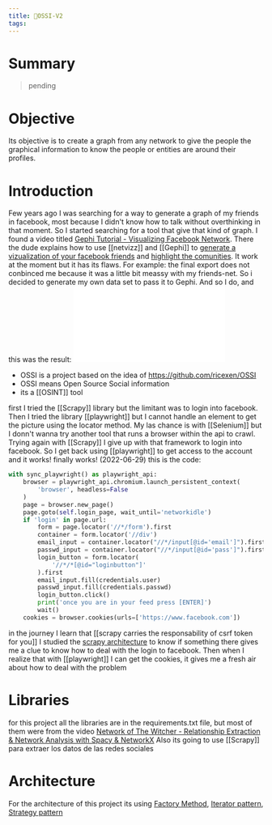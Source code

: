 ```yaml
---
title: 🌱OSSI-V2
tags:
---
```


# Summary
> pending

# Objective

Its objective is to create a graph from any network to give the people the graphical information to know the people or entities are around their profiles.
# Introduction
Few years ago I was searching for a way to generate a graph of my friends in facebook, most because I didn't know how to talk without overthinking in that moment. So I started searching for a tool that give that kind of graph. I found a video titled [Gephi Tutorial - Visualizing Facebook Network](/Bibliography/Gephi%20Tutorial%20-%20Visualizing%20Facebook%20Network.md). There the dude explains how to use [[netvizz]] and [[Gephi]] to [generate a vizualization of your facebook friends](/Extracts/generate%20a%20vizualization%20of%20your%20facebook%20friends.md) and [highlight the comunities](/Extracts/highlight%20the%20comunities.md). It work at the moment but it has its flaws. For example: the final export does not conbinced me because it was a little bit meassy with my friends-net. So i decided to generate my own data set to pass it to Gephi. And so I do, and this was the result:
![fb-friends-crawler svg](/Extracts/fb-friends-crawler%20svg.md)

- OSSI is a project based on the idea of https://github.com/ricexen/OSSI
- OSSI means Open Source Social information
- its a [[OSINT]] tool

first I tried the [[Scrapy]] library but the limitant was to login into facebook. Then I tried the library [[playwright]] but I cannot handle an element to get the picture using the locator method. My las chance is with [[Selenium]] but I donn't wanna try another tool that runs a browser within the api to crawl. Trying again with [[Scrapy]] I give up with that framework to login into facebook. So I get back using [[playwright]] to get access to the account and it works! finally works! (2022-06-29) this is the code:
```python
with sync_playwright() as playwright_api:
	browser = playwright_api.chromium.launch_persistent_context(
		'browser', headless=False
	)
	page = browser.new_page()
	page.goto(self.login_page, wait_until='networkidle')
	if 'login' in page.url:
		form = page.locator('//*/form').first
		container = form.locator('//div')
		email_input = container.locator("//*/input[@id='email']").first
		passwd_input = container.locator("//*/input[@id='pass']").first
		login_button = form.locator(
			'//*/*[@id="loginbutton"]'
		).first
		email_input.fill(credentials.user)
		passwd_input.fill(credentials.passwd)
		login_button.click()
		print('once you are in your feed press [ENTER]')
		wait()
	cookies = browser.cookies(urls=['https://www.facebook.com'])
```
in the journey I learn that [[scrapy carries the responsability of csrf token for you]] I studied the [scrapy architecture](/Extracts/scrapy%20architecture.md) to know if something there gives me a clue to know how to deal with the login to facebook.
Then when I realize that with [[playwright]] I can get the cookies, it gives me a fresh air about how to deal with the problem

# Libraries
for this project all the libraries are in the requirements.txt file, but most of them were from the video [Network of The Witcher - Relationship Extraction & Network Analysis with Spacy & NetworkX](/Bibliography/Network%20of%20The%20Witcher%20-%20Relationship%20Extraction%20&%20Network%20Analysis%20with%20Spacy%20&%20NetworkX.md)
Also its going to use [[Scrapy]] para extraer los datos de las redes sociales

# Architecture
For the architecture of this project its using [Factory Method](/Bibliography/Factory%20Method.md), [Iterator pattern](/Bibliography/Iterator%20pattern.md), [Strategy pattern](/Bibliography/Strategy%20pattern.md)
